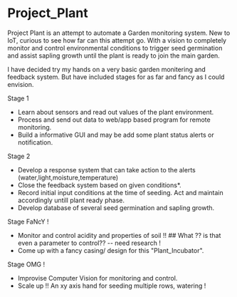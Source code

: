 # Project_Plant

Project Plant is an attempt to automate a Garden monitoring system. New to IoT, curious to see how far can this attempt go. With a vision 
to completely monitor and control environmental conditions to trigger seed germination and assist sapling growth until the plant is ready 
to join the main garden. 

I have decided try my hands on a very basic garden monitering and feedback system. But have included stages for as far and fancy as I could envision.    

  Stage 1
  - Learn about sensors and read out values of the plant environment.
  - Process and send out data to web/app based program for remote monitoring. 
  - Build a informative GUI and may be add some plant status alerts or notification.
  
  Stage 2
  - Develop a response system that can take action to the alerts (water,light,moisture,temperature)
  - Close the feedback system based on given conditions*. 
  - Record initial input conditions at the time of seeding. Act and maintain accordingly untill plant ready phase. 
  - Develop database of several seed germination and sapling growth.
  
  Stage FaNcY !  
  - Monitor and control acidity and properties of soil !!   ## What ?? is that even a parameter to control?? -- need research ! 
  - Come up with a fancy casing/ design for this "Plant_Incubator".
  
  Stage OMG !
  - Improvise Computer Vision for monitoring and control. 
  - Scale up !! An xy axis hand for seeding multiple rows, watering !
  
  
